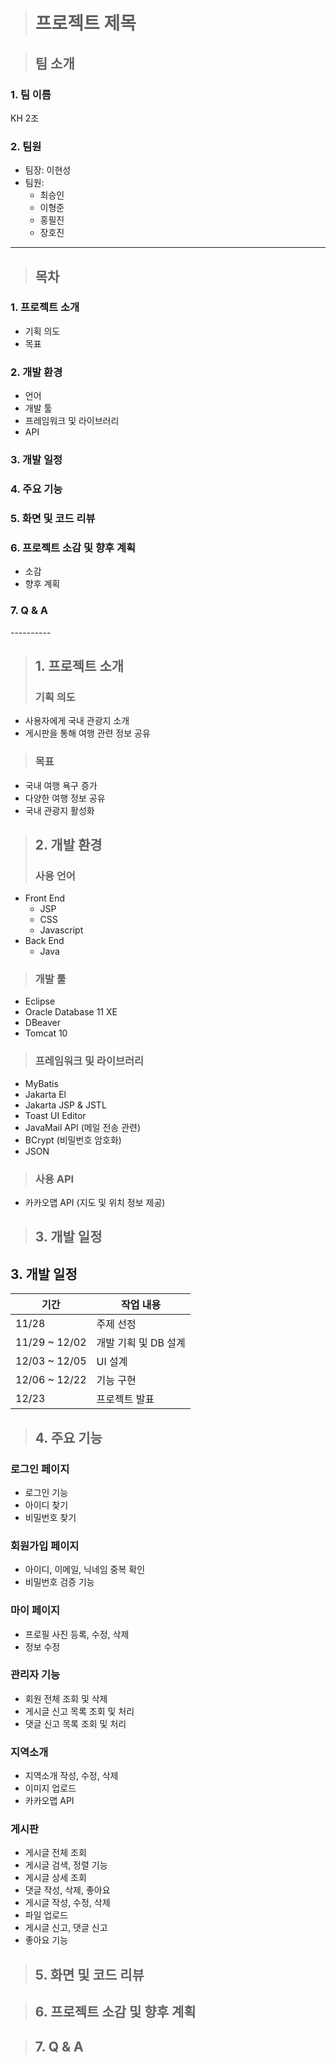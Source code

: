 ># 프로젝트 제목

>## 팀 소개

### 1. 팀 이름
KH 2조  

### 2. 팀원
- 팀장: 이현성  
- 팀원:
  - 최승인  
  - 이형준  
  - 홍필진  
  - 장호진

----------

><h2>목차</h2>
<h3>1. 프로젝트 소개</h3>
<ul>
  <li>기획 의도</li>
  <li>목표</li>
</ul>
<h3>2. 개발 환경</h3>
<ul>
  <li>언어</li>
  <li>개발 툴</li>
  <li>프레임워크 및 라이브러리</li>
  <li>API</li>
</ul>
<h3>3. 개발 일정</h3>
<h3>4. 주요 기능</h3>
<h3>5. 화면 및 코드 리뷰</h3>
<h3>6. 프로젝트 소감 및 향후 계획</h3>
<ul>
  <li>소감</li>
  <li>향후 계획</li>
</ul>
<h3>7. Q & A</h3>
----------

>## 1. 프로젝트 소개
>### 기획 의도
- 사용자에게 국내 관광지 소개
- 게시판을 통해 여행 관련 정보 공유

>### 목표
- 국내 여행 욕구 증가
- 다양한 여행 정보 공유
- 국내 관광지 활성화
  
>## 2. 개발 환경
>### 사용 언어
- Front End
  - JSP
  - CSS
  - Javascript
- Back End
  - Java   
>### 개발 툴
- Eclipse
- Oracle Database 11 XE
- DBeaver
- Tomcat 10
>### 프레임워크 및 라이브러리
- MyBatis
- Jakarta El
- Jakarta JSP & JSTL
- Toast UI Editor
- JavaMail API (메일 전송 관련)
- BCrypt (비밀번호 암호화)
- JSON
>### 사용 API
- 카카오맵 API (지도 및 위치 정보 제공)


>## 3. 개발 일정
## 3. 개발 일정

| 기간           | 작업 내용                 |
|----------------|--------------------------|
| 11/28          | 주제 선정                |
| 11/29 ~ 12/02   | 개발 기획 및 DB 설계     |
| 12/03 ~ 12/05    | UI 설계                  |
| 12/06 ~ 12/22   | 기능 구현                |
| 12/23          | 프로젝트 발표            |

>## 4. 주요 기능
### 로그인 페이지
- 로그인 기능
- 아이디 찾기
- 비밀번호 찾기 
### 회원가입 페이지
- 아이디, 이메일, 닉네임 중복 확인
- 비밀번호 검증 기능
### 마이 페이지
- 프로필 사진 등록, 수정, 삭제
- 정보 수정
### 관리자 기능
- 회원 전체 조회 및 삭제
- 게시글 신고 목록 조회 및 처리
- 댓글 신고 목록 조회 및 처리
### 지역소개
- 지역소개 작성, 수정, 삭제
- 이미지 업로드
- 카카오맵 API
### 게시판
- 게시글 전체 조회
- 게시글 검색, 정렬 기능
- 게시글 상세 조회
- 댓글 작성, 삭제, 좋아요
- 게시글 작성, 수정, 삭제
- 파일 업로드
- 게시글 신고, 댓글 신고
- 좋아요 기능



>## 5. 화면 및 코드 리뷰

>## 6. 프로젝트 소감 및 향후 계획

>## 7. Q & A
